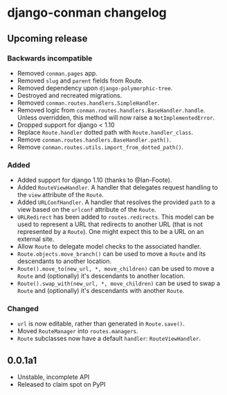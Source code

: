 # django-conman changelog

## Upcoming release

### Backwards incompatible

* Removed `conman.pages` app.
* Removed `slug` and `parent` fields from Route.
* Removed dependency upon `django-polymorphic-tree`.
* Destroyed and recreated migrations.
* Removed `conman.routes.handlers.SimpleHandler`.
* Removed logic from `conman.routes.handlers.BaseHandler.handle`. Unless
  overridden, this method will now raise a `NotImplementedError`.
* Dropped support for django < 1.10
* Replace `Route.handler` dotted path with `Route.handler_class`.
* Remove `conman.routes.handlers.BaseHandler.path()`.
* Remove `conman.routes.utils.import_from_dotted_path()`.

### Added

* Added support for django 1.10 (thanks to @Ian-Foote).
* Added `RouteViewHandler`. A handler that delegates request handling to the
  `view` attribute of the `Route`.
* Added `URLConfHandler`. A handler that resolves the provided `path` to a view
  based on the `urlconf` attribute of the `Route`.
* `URLRedirect` has been added to `routes.redirects`. This model can be used to
  represent a URL that redirects to another URL (that is not represented by a
  `Route`). One might expect this to be a URL on an external site.
* Allow `Route` to delegate model checks to the associated handler.
* `Route.objects.move_branch()` can be used to move a `Route` and its
  descendants to another location.
* `Route().move_to(new_url, *, move_children)` can be used to move a `Route`
  and (optionally) it's descendants to another location.
* `Route().swap_with(new_url, *, move_children)` can be used to swap a `Route`
  and (optionally) it's descendants with another `Route`.

### Changed

* `url` is now editable, rather than generated in `Route.save()`.
* Moved `RouteManager` into `routes.managers`.
* `Route` subclasses now have a default `handler`: `RouteViewHandler`.

## 0.0.1a1
* Unstable, incomplete API
* Released to claim spot on PyPI
